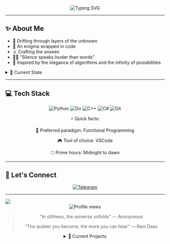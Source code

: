 <div align="center">
  <img src="https://readme-typing-svg.herokuapp.com?font=Fira+Code&size=27&duration=3000&pause=1000&color=B392F0&center=true&vCenter=true&width=435&lines=Welcome+to+the+abyss+%F0%9F%8C%92;I'm+wh4tsnext" alt="Typing SVG" />
</div>

---

## ✨ About Me

- 🌙 Drifting through layers of the unknown
- 🎩 An enigma wrapped in code
- ⚔️ Crafting the unseen
- 🧙‍♂️ "Silence speaks louder than words"
- 🌌 Inspired by the elegance of algorithms and the infinity of possibilities

<details>
<summary>🌌 Current State</summary>
<br>

🌑 Phase: On the edge of discovery

🎯 Focus: Building elegant complexity

📚 Learning: Systems that think

✨ Status: Forever evolving...

</details>

---

## 💻 Tech Stack

<div align="center">

![Python](https://img.shields.io/badge/-Python-3776AB?style=flat-square&logo=Python&logoColor=white)
![Go](https://img.shields.io/badge/-Go-00ADD8?style=flat-square&logo=go&logoColor=white)
![C++](https://img.shields.io/badge/-C%2B%2B-00599C?style=flat-square&logo=c%2B%2B&logoColor=white)
![C#](https://img.shields.io/badge/-C%23-239120?style=flat-square&logo=csharp&logoColor=white)
![Git](https://img.shields.io/badge/-Git-F05032?style=flat-square&logo=git&logoColor=white)

</div>

<div align="center">

⚡ Quick facts:

💎 Preferred paradigm: Functional Programming

🎮 Tool of choice: VSCode

🌕 Prime hours: Midnight to dawn

</div>

---

## 🌟 Let's Connect

<div align="center">

[![Telegram](https://img.shields.io/badge/-Telegram-2CA5E0?style=flat-square&logo=telegram&logoColor=white)](https://t.me/whats_next_42)

</div>

---

<img src="https://raw.githubusercontent.com/andreasbm/readme/master/assets/lines/rainbow.png">

<div align="center">
  <img src="https://komarev.com/ghpvc/?username=wh4tsnext&color=blueviolet&style=flat-square" alt="Profile views"/>
</div>

<div align="center">

> "In stillness, the universe unfolds"
>                                        — Anonymous

> "The quieter you become, the more you can hear" 
>                                        — Ram Dass

<details>
<summary>🎯 Current Projects</summary>
<br>

📦 Project Nova: [hidden in shadows]

💎 Echo Nexus: Work in progress

⚡ Lattice Mind: [restricted access]

🔍 Polaris Engine: Exploring procedural generation

🌐 Ouroboros AI: Conceptualizing recursive learning systems

</details>

</div>
